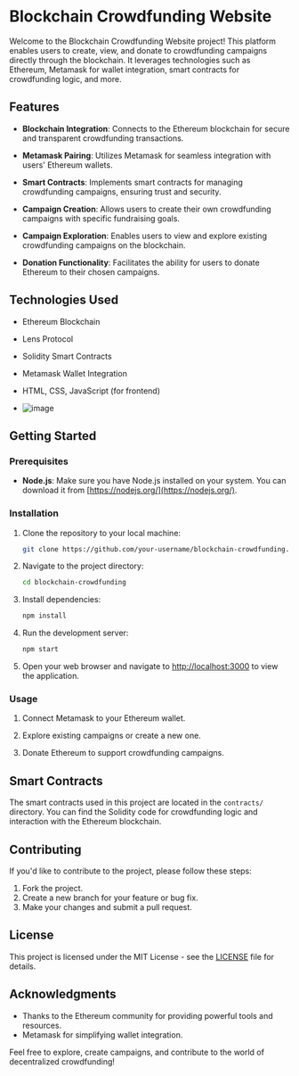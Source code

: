 # Blockchain Crowdfunding Website

Welcome to the Blockchain Crowdfunding Website project! This platform enables users to create, view, and donate to crowdfunding campaigns directly through the blockchain. It leverages technologies such as Ethereum, Metamask for wallet integration, smart contracts for crowdfunding logic, and more.

## Features

- **Blockchain Integration**: Connects to the Ethereum blockchain for secure and transparent crowdfunding transactions.

- **Metamask Pairing**: Utilizes Metamask for seamless integration with users' Ethereum wallets.

- **Smart Contracts**: Implements smart contracts for managing crowdfunding campaigns, ensuring trust and security.

- **Campaign Creation**: Allows users to create their own crowdfunding campaigns with specific fundraising goals.

- **Campaign Exploration**: Enables users to view and explore existing crowdfunding campaigns on the blockchain.

- **Donation Functionality**: Facilitates the ability for users to donate Ethereum to their chosen campaigns.

## Technologies Used

- Ethereum Blockchain
- Lens Protocol
- Solidity Smart Contracts
- Metamask Wallet Integration
- HTML, CSS, JavaScript (for frontend)

- ![image](https://github.com/Shounak2003/blockchain-crowd-funding/assets/93007487/243fab1e-f32e-46f1-8f72-3630e0284070)


## Getting Started

### Prerequisites

- **Node.js**: Make sure you have Node.js installed on your system. You can download it from [https://nodejs.org/](https://nodejs.org/).

### Installation

1. Clone the repository to your local machine:

    ```bash
    git clone https://github.com/your-username/blockchain-crowdfunding.git
    ```

2. Navigate to the project directory:

    ```bash
    cd blockchain-crowdfunding
    ```

3. Install dependencies:

    ```bash
    npm install
    ```

4. Run the development server:

    ```bash
    npm start
    ```

5. Open your web browser and navigate to [http://localhost:3000](http://localhost:3000) to view the application.

### Usage

1. Connect Metamask to your Ethereum wallet.

2. Explore existing campaigns or create a new one.

3. Donate Ethereum to support crowdfunding campaigns.

## Smart Contracts

The smart contracts used in this project are located in the `contracts/` directory. You can find the Solidity code for crowdfunding logic and interaction with the Ethereum blockchain.

## Contributing

If you'd like to contribute to the project, please follow these steps:

1. Fork the project.
2. Create a new branch for your feature or bug fix.
3. Make your changes and submit a pull request.

## License

This project is licensed under the MIT License - see the [LICENSE](LICENSE) file for details.

## Acknowledgments

- Thanks to the Ethereum community for providing powerful tools and resources.
- Metamask for simplifying wallet integration.

Feel free to explore, create campaigns, and contribute to the world of decentralized crowdfunding!
